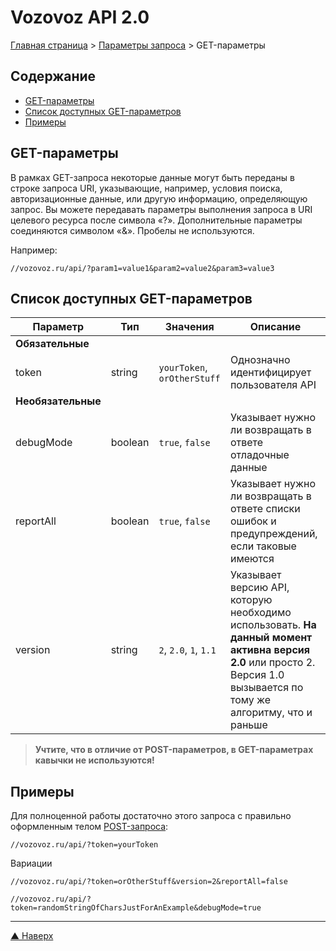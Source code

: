 # <a name="up"/>Vozovoz API 2.0

[Главная страница](/README.md) > [Параметры запроса](index.md) > GET-параметры

Содержание
----------

* [GET-параметры](#get)
* [Список доступных GET-параметров](#list)
* [Примеры](#example)

## <a name="get"/>GET-параметры

В рамках GET-запроса некоторые данные могут быть переданы в строке запроса URI, указывающие, например, условия поиска, авторизационные данные, или другую информацию, определяющую запрос.
Вы можете передавать параметры выполнения запроса в URI целевого ресурса после символа «?». Дополнительные параметры соединяются символом «&». Пробелы не используются.

Например:
```
//vozovoz.ru/api/?param1=value1&param2=value2&param3=value3
```


## <a name="list"/>Список доступных GET-параметров

| Параметр | Тип | Значения | Описание |
| -------- | --- | -------- | -------- |
| **Обязательные**
| token | string | `yourToken`, `orOtherStuff` | Однозначно идентифицирует пользователя API |
| **Необязательные**
| debugMode | boolean | `true`, `false` | Указывает нужно ли возвращать в ответе отладочные данные |
| reportAll | boolean | `true`, `false` | Указывает нужно ли возвращать в ответе списки ошибок и предупреждений, если таковые имеются |
| version | string | `2`, `2.0`, `1`, `1.1` | Указывает версию API, которую необходимо использовать. **На данный момент активна версия 2.0** или просто 2. Версия 1.0 вызывается по тому же алгоритму, что и раньше |

>**Учтите, что в отличие от POST-параметров, в GET-параметрах кавычки не используются!**

## <a name="example"/>Примеры

Для полноценной работы достаточно этого запроса c правильно оформленным телом [POST-запроса](post.md):
```
//vozovoz.ru/api/?token=yourToken
```

Вариации
```
//vozovoz.ru/api/?token=orOtherStuff&version=2&reportAll=false
```
```
//vozovoz.ru/api/?token=randomStringOfCharsJustForAnExample&debugMode=true
```

***
[▲ Наверх](#up)
